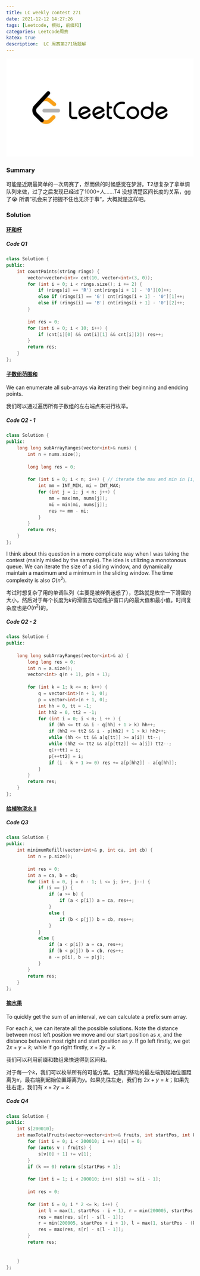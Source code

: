 ```yaml
---
title: LC weekly contest 271
date: 2021-12-12 14:27:26
tags: [Leetcode, 模拟, 前缀和]
categories: Leetcode周赛
katex: true
description:  LC 周赛第271场题解
---
```


![LC](/images/Leetcode.jpg)

<!--more-->

### **Summary**

可能是近期最简单的一次周赛了，然而做的时候感觉在梦游。T2想复杂了拿单调队列来做，过了之后发现已经过了1000+人......T4 没想清楚区间长度的关系，gg了😭 所谓”机会来了把握不住也无济于事“，大概就是这样吧。

###  **Solution**

#### [环和杆](https://leetcode-cn.com/problems/rings-and-rods/)

##### **Code Q1**
```cpp
class Solution {
public:
    int countPoints(string rings) {
        vector<vector<int>> cnt(10, vector<int>(3, 0));
        for (int i = 0; i < rings.size(); i += 2) {
            if (rings[i] == 'R') cnt[rings[i + 1] - '0'][0]++;
            else if (rings[i] == 'G') cnt[rings[i + 1] - '0'][1]++;
            else if (rings[i] == 'B') cnt[rings[i + 1] - '0'][2]++;
        }
        
        int res = 0;
        for (int i = 0; i < 10; i++) {
            if (cnt[i][0] && cnt[i][1] && cnt[i][2]) res++;
        }
        return res;
    }
};
```
#### [子数组范围和](https://leetcode-cn.com/problems/sum-of-subarray-ranges/)

We can enumerate all sub-arrays via iterating their beginning and endding points.

我们可以通过遍历所有子数组的左右端点来进行枚举。

##### **Code Q2 - 1**
```cpp
class Solution {
public:
    long long subArrayRanges(vector<int>& nums) {
        int n = nums.size();

        long long res = 0;
        
        for (int i = 0; i < n; i++) { // iterate the max and min in [i, j]
            int mm = INT_MIN, mi = INT_MAX;
            for (int j = i; j < n; j++) {
                mm = max(mm, nums[j]);
                mi = min(mi, nums[j]);
                res += mm - mi;
            }
        }
        return res;
    }
};
```

I think about this question in a more complicate way when I was taking the contest (mainly misled by the sample). The idea is utilizing a monotonous queue. We can iterate the size of a sliding window, and dynamically maintain a maximum and a minimum in the sliding window. The time complexity is also $O(n^2)$.

考试时想复杂了用的单调队列（主要是被样例迷惑了），思路就是枚举一下滑窗的大小，然后对于每个长度为$k$的滑窗去动态维护窗口内的最大值和最小值。时间复杂度也是$O(n^2)$的。

##### **Code Q2 - 2**
```cpp
class Solution {
public:
    
    long long subArrayRanges(vector<int>& a) {
        long long res = 0;
        int n = a.size();
        vector<int> q(n + 1), p(n + 1);
        
        for (int k = 1; k <= n; k++) {
            q = vector<int>(n + 1, 0);
            p = vector<int>(n + 1, 0);
            int hh = 0, tt = -1;
            int hh2 = 0, tt2 = -1;
            for (int i = 0; i < n; i ++ ) {
                if (hh <= tt && i - q[hh] + 1 > k) hh++;
                if (hh2 <= tt2 && i - p[hh2] + 1 > k) hh2++;
                while (hh <= tt && a[q[tt]] >= a[i]) tt--;
                while (hh2 <= tt2 && a[p[tt2]] <= a[i]) tt2--;
                q[++tt] = i;
                p[++tt2] = i;
                if (i - k + 1 >= 0) res += a[p[hh2]] - a[q[hh]]; 
            }
        }
        return res;
    }
};
```

#### [给植物浇水 II](https://leetcode-cn.com/problems/watering-plants-ii/)

##### **Code Q3**

```cpp
class Solution {
public:
    int minimumRefill(vector<int>& p, int ca, int cb) {
        int n = p.size();
        
        int res = 0;
        int a = ca, b = cb;
        for (int i = 0, j = n - 1; i <= j; i++, j--) {
            if (i == j) {
                if (a >= b) {
                    if (a < p[i]) a = ca, res++;
                }
                else {
                    if (b < p[j]) b = cb, res++;
                }
            }
            else {
                if (a < p[i]) a = ca, res++;
                if (b < p[j]) b = cb, res++;
                a -= p[i], b -= p[j];
            }
        }
        return res;
    }
};
```

#### [摘水果](https://leetcode-cn.com/problems/maximum-fruits-harvested-after-at-most-k-steps/)

To quickly get the sum of an interval, we can calculate a prefix sum array.

For each $k$, we can iterate all the possible solutions. Note the distance between most left position we move and our start position as $x$, and the distance between most right and start position as $y$. If go left firstly, we get $2x + y = k$; while if go right firstly, $x + 2y = k$. 

我们可以利用前缀和数组来快速得到区间和。

对于每一个$k$，我们可以枚举所有的可能方案。记我们移动的最左端到起始位置距离为$x$，最右端到起始位置距离为$y$。如果先往左走，我们有 $2x + y = k$；如果先往右走，我们有 $x + 2y = k$. 

##### **Code Q4**

```cpp
class Solution {
public:
    int s[200010];
    int maxTotalFruits(vector<vector<int>>& fruits, int startPos, int k) {
        for (int i = 0; i < 200010; i ++) s[i] = 0;
        for (auto& v : fruits) {
            s[v[0] + 1] += v[1];
        }
        if (k == 0) return s[startPos + 1];
        
        for (int i = 1; i < 200010; i++) s[i] += s[i - 1];

        int res = 0;

        for (int i = 0; i * 2 <= k; i++) {
            int l = max(1, startPos - i + 1), r = min(200005, startPos + (k - 2 * i) + 1);
            res = max(res, s[r] - s[l - 1]);
            r = min(200005, startPos + i + 1), l = max(1, startPos - (k - 2 * i) + 1);
            res = max(res, s[r] - s[l - 1]);
        }
        return res;
        
        
    }
};
```